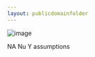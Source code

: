 ```yaml
---
layout: publicdomainfolder
---
```

![image](https://user-images.githubusercontent.com/75255909/188249535-aac65a1a-30c2-4b7a-9477-70eb73fb92f8.png)

NA Nu Y assumptions
